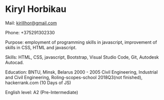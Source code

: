 # Kiryl Horbikau
Mail: kirillhor@gmail.com  
  
Phone: +375291302330  
  
Purpose: employment of programming skills in javascript, improvement of skills in CSS, HTML and javascript.  
  
Skills: HTML, CSS, javascript, Bootstrap, Visual Studio Code, Git, Autodesk Autocad.  
  
Education: BNTU, Minsk, Belarus 2000 - 2005 Civil Engineering, Industrial and Civil Engineering,
Roling-scopes-school 2018Q3(not finished),
hackerrank.com (10 Days of JS)  
  
English level: A2 (Pre-Intermediate)  
